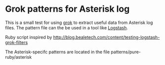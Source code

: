 Grok patterns for Asterisk log
==============================

This is a small test for using [grok](http://code.google.com/p/semicomplete/wiki/Grok) 
to extract useful data from Asterisk log files. The pattern file can the be used in a 
tool like [Logstash](http://logstash.net/).

Ruby script inspired by http://blog.bealetech.com/content/testing-logstash-grok-filters

The Asterisk-specifc patterns are located in the file patterns/pure-ruby/asterisk
